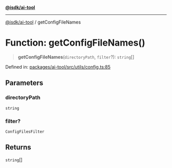 [**@isdk/ai-tool**](../README.md)

***

[@isdk/ai-tool](../globals.md) / getConfigFileNames

# Function: getConfigFileNames()

> **getConfigFileNames**(`directoryPath`, `filter`?): `string`[]

Defined in: [packages/ai-tool/src/utils/config.ts:85](https://github.com/isdk/ai-tool.js/blob/83a1524a1644365964efc043a7a7991d8fd46b49/src/utils/config.ts#L85)

## Parameters

### directoryPath

`string`

### filter?

`ConfigFilesFilter`

## Returns

`string`[]
